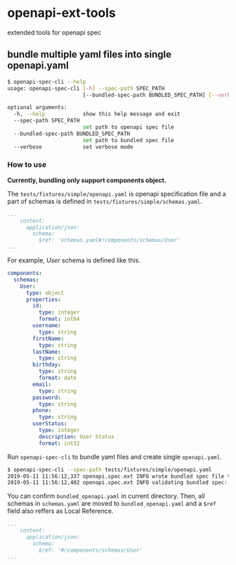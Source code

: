 # openapi-ext-tools

extended tools for openapi spec

## bundle multiple yaml files into single openapi.yaml

```bash
$ openapi-spec-cli --help
usage: openapi-spec-cli [-h] --spec-path SPEC_PATH
                        [--bundled-spec-path BUNDLED_SPEC_PATH] [--verbose]

optional arguments:
  -h, --help            show this help message and exit
  --spec-path SPEC_PATH
                        set path to openapi spec file
  --bundled-spec-path BUNDLED_SPEC_PATH
                        set path to bundled spec file
  --verbose             set verbose mode
```

### How to use

**Currently, bundling only support components object.**

The `tests/fixtures/simple/openapi.yaml` is openapi specification file and a part of schemas is defined in `tests/fixtures/simple/schemas.yaml`.

```yaml
...
    content:
      application/json:
        schema:
          $ref: 'schemas.yaml#/components/schemas/User'
...
```

For example, *User* schema is defined like this.

```yaml
components:
  schemas:
    User:
      type: object
      properties:
        id:
          type: integer
          format: int64
        username:
          type: string
        firstName:
          type: string
        lastName:
          type: string
        birthday:
          type: string
          format: date
        email:
          type: string
        password:
          type: string
        phone:
          type: string
        userStatus:
          type: integer
          description: User Status
          format: int32
```

Run `openapi-spec-cli` to bundle yaml files and create single `openapi.yaml`.

```bash
$ openapi-spec-cli --spec-path tests/fixtures/simple/openapi.yaml
2019-05-11 11:56:12,337 openapi.spec.ext INFO wrote bundled spec file to "bundled_openapi.yaml"
2019-05-11 11:56:12,402 openapi.spec.ext INFO validating bundled spec: OK
```

You can confirm `bundled_openapi.yaml` in current directory. Then, all schemas in `schemas.yaml` are moved to `bundled_openapi.yaml` and a `$ref` field also reffers as Local Reference.

```yaml
...
    content:
      application/json:
        schema:
          $ref: '#/components/schemas/User'
...
```
